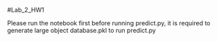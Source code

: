 #Lab_2_HW1

Please run the notebook first before running predict.py, it is required to generate large object database.pkl to run predict.py
